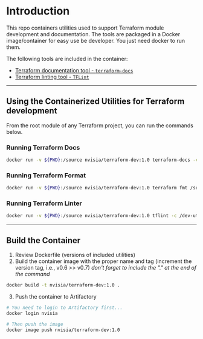 # Introduction
This repo containers utilities used to support Terraform module development and documentation. The tools are packaged in a Docker image/container for easy use be developer. You just need docker to run them.

The following tools are included in the container:

* [Terraform documentation tool - `terraform-docs`](https://github.com/terraform-docs/terraform-docs) 
* [Terraform linting tool - `TFLint`](https://github.com/terraform-linters/tflint)
---

## Using the Containerized Utilities for Terraform development
From the root module of any Terraform project, you can run the commands below.

### Running Terraform Docs
```bash
docker run -v ${PWD}:/source nvisia/terraform-dev:1.0 terraform-docs -c /dev-utils-conf/tf-doc-conf.yml markdown /source > README.md
```

### Running Terraform Format
```bash
docker run -v ${PWD}:/source nvisia/terraform-dev:1.0 terraform fmt /source
```
### Running Terraform Linter
```bash
docker run -v ${PWD}:/source nvisia/terraform-dev:1.0 tflint -c /dev-utils-conf/.tflint.hcl /source
```

---

## Build the Container

1. Review Dockerfile (versions of included utilities)
2. Build the container image with the proper name and tag (increment the version tag, i.e., v0.6 >> v0.7)
_don't forget to include the "." at the end of the command_

```bash
docker build -t nvisia/terraform-dev:1.0 .
```

3. Push the container to Artifactory

```bash
# You need to login to Artifactory first...
docker login nvisia

# Then push the image
docker image push nvisia/terraform-dev:1.0
```

